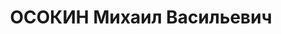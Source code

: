 ---
title: ОСОКИН Михаил Васильевич
description: 'Род. 1899, г. Нижний Тагил, Свердловская обл., русский, обр: средне-спец..
  Род занятий: пом нач-ка паровозного отделения станции Пермь-2, прож: г. Пермь. Арест.
  04.12.1936. Приговор: 04.05.1937, обв.: КРД - ВМН, конфискация имущества. Реабилитация
  - Военная коллегия ВС СССР'
---